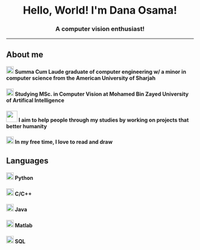 <h1 align="center">Hello, World! I'm Dana Osama!</h1>
<h3 align="center">A computer vision enthusiast!</h3>

---


## About me

#### <img src="https://slackmojis.com/emojis/32795-graduation_knuddels/download" width="20"/> Summa Cum Laude graduate of computer engineering w/ a minor in computer science from the American University of Sharjah
#### <img src="https://emojis.slackmojis.com/emojis/images/1643516557/25961/computer.gif?1643516557" width="20"/> Studying MSc. in Computer Vision at Mohamed Bin Zayed University of Artifical Intelligence
#### <img src="https://emojis.slackmojis.com/emojis/images/1643515450/14708/community.gif?1643515450" width="30"/> I aim to help people through my studies by working on projects that better humanity
#### <img src="https://emojis.slackmojis.com/emojis/images/1643515788/18056/reading.gif?1643515788" width="20"/> In my free time, I love to read and draw


## Languages
#### <img src="https://slackmojis.com/emojis/57812-python_dumb/download" width="20"/> Python
#### <img src="https://emojis.slackmojis.com/emojis/images/1638872568/50513/cpp_swag.gif?1638872568" width="20"/> C/C++
#### <img src="https://emojis.slackmojis.com/emojis/images/1646289761/55039/java.png?1646289761" width="20"/> Java
#### <img src="https://emojis.slackmojis.com/emojis/images/1643515135/11516/matlab.png?1643515135" width="20"/> Matlab
#### <img src="https://slackmojis.com/emojis/596-database/download" width="20"/> SQL
